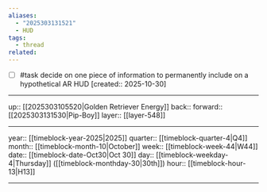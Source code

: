 ```yaml
---
aliases:
  - "2025303131521"
  - HUD
tags:
  - thread
related:
---
```


- [ ] #task decide on one piece of information to permanently include on a hypothetical AR HUD  [created:: 2025-10-30]

***

up:: [[2025303105520|Golden Retriever Energy]]
back:: 
forward:: [[2025303131530|Pip-Boy]]
layer:: [[layer-548]]

***

year:: [[timeblock-year-2025|2025]]
quarter:: [[timeblock-quarter-4|Q4]]
month:: [[timeblock-month-10|October]]
week:: [[timeblock-week-44|W44]]
date:: [[timeblock-date-Oct30|Oct 30]]
day:: [[timeblock-weekday-4|Thursday]] ([[timeblock-monthday-30|30th]])
hour:: [[timeblock-hour-13|H13]]

***
